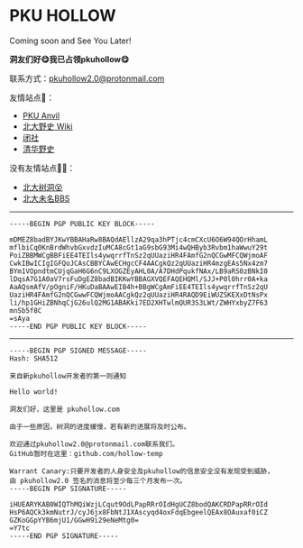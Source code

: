 # PKU HOLLOW

Coming soon and See You Later!

**洞友们好😋我已占领pkuhollow😋**

联系方式：pkuhollow2.0@protonmail.com

友情站点🤗：
* [PKU Anvil](https://www.pkuanvil.com/)
* [北大野史 Wiki](https://pkuhistory.fandom.com/zh/wiki/%E5%8C%97%E5%A4%A7%E9%87%8E%E5%8F%B2_Wiki)
* [闭社](https://closed.social/)
* [清华野史](https://thu-history.net/wiki/%E9%A6%96%E9%A1%B5)

没有友情站点😵‍💫：
* [北大树洞😵](https://treehole.pku.edu.cn/)
* [北大未名BBS](https://bbs.pku.edu.cn/)

-----------
```
-----BEGIN PGP PUBLIC KEY BLOCK-----

mDMEZ8badBYJKwYBBAHaRw8BAQdAEllzA29qa3hPTjc4cmCXcU6O6W94QOrHhamL
mflbiCq0KnBrdWhvbGxvdzIuMCA8cGt1aG9sbG93Mi4wQHByb3Rvbm1haWwuY29t
PoiZBBMWCgBBFiEE4TEIls4ywqrrfTnSz2qUUaziHR4FAmfG2nQCGwMFCQWjmoAF
CwkIBwICIgIGFQoJCAsCBBYCAwECHgcCF4AACgkQz2qUUaziHR4mzgEAs5Nx4zm7
BYm1VOpndtmCUjqGaH6G6nC9LXOGZEyAHL0A/A7DHdPqukfNAx/LB9aRS0zBNkI0
lDqsA7G1A0aV7rsFuDgEZ8badBIKKwYBBAGXVQEFAQEHQMl/SJJ+P0l0hrr0A+ka
AaAQsmAfV/pOgniF/HKuDaBAAwEIB4h+BBgWCgAmFiEE4TEIls4ywqrrfTnSz2qU
UaziHR4FAmfG2nQCGwwFCQWjmoAACgkQz2qUUaziHR4RAQD9EiWUZSKEXxDtNsPx
li/hp1GHiZBNhqCjG26ulQ2MG1ABAKki7ED2XHTwlmQUR3S3LWt/ZWHYxbyZ7F63
mnSb5f8C
=sAya
-----END PGP PUBLIC KEY BLOCK-----
```
-------
```
-----BEGIN PGP SIGNED MESSAGE-----
Hash: SHA512

来自新pkuhollow开发者的第一则通知

Hello world!

洞友们好，这里是 pkuhollow.com

由于一些原因，树洞的进度缓慢，若有新的进展将及时公布。

欢迎通过pkuhollow2.0@protonmail.com联系我们。
GitHub暂时在这里：github.com/hollow-temp

Warrant Canary:只要开发者的人身安全及pkuhollow的信息安全没有发现受到威胁，
由 pkuhollow2.0 签名的消息将至少每三个月发布一次。
-----BEGIN PGP SIGNATURE-----

iHUEARYKAB0WIQThMQiWzjLCqut9OdLPapRRrOIdHgUCZ8bodQAKCRDPapRRrOId
HsP6AQCk3kmNutrJ/cyJ6jx8FbNtJ1XAscyqd4oxFdqEbgeelQEAx8OAuxaf0iCZ
GZKoGGpYYB6mjU1/GGwH9i29eNeMtg0=
=Y7tc
-----END PGP SIGNATURE-----
```
